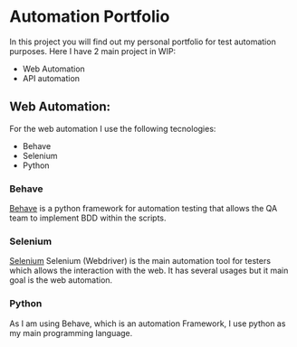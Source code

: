 # Automation Portfolio
In this project you will find out my personal portfolio for test automation purposes.
Here I have 2 main project in WIP:
- Web Automation
- API automation

## Web Automation:
For the web automation I use the following tecnologies:
- Behave
- Selenium
- Python

### Behave 
[Behave](https://behave.readthedocs.io/en/latest/) is a python framework for automation testing that allows the QA team to implement BDD within the scripts.


### Selenium
[Selenium](https://www.selenium.dev/) Selenium (Webdriver) is the main automation tool for testers which allows the interaction with the web. It has several usages but it main goal is the web automation. 

### Python
As I am using Behave, which is an automation Framework, I use python as my main programming language.

